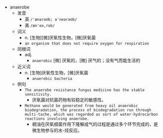 - anaerobe
  - 发音
    - 英 `/'ænərəʊb; ə'neərəʊb/`
    - 美 `/æn'eə,rob/`
  - 词义
    - n. [生物][微]厌氧性生物，[微]厌氧菌
    - `an organism that does not require oxygen for respiration `
  - 同根词
    - adj.
      - `anaerobic` [微] 厌氧的，[微] 厌气的；没有气而能生活的
  - 近义词
    - n. [生物]厌氧性生物，[微]厌氧菌
      - `anaerobic bacteria`
  - 例句
    - `The anaerobe resistance fungus medicine has the stable sensitivity.`
      - 厌氧菌对抗菌药物有较稳定的敏感性。
    - `Methane would be generated from heavy oil anaerobic biodegradation, the process of biodegradation run through multi-tache, which was regarded as sort of water-hydrocarbon reactions involving anaerobe.`
      - 稠油在厌氧细菌作用下隆解成气的过程是通过多个环节完成的，是微生物参与的水-烃反应。

